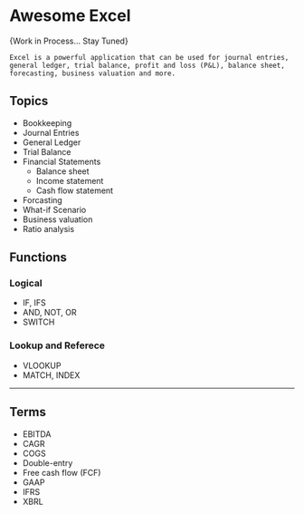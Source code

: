 # Awesome Excel
{Work in Process... Stay Tuned}

`
Excel is a powerful application that can be used for journal entries, general ledger, trial balance, profit and loss (P&L), balance sheet, forecasting, business valuation and more.
`

## Topics
* Bookkeeping 
* Journal Entries
* General Ledger
* Trial Balance
* Financial Statements
  * Balance sheet
  * Income statement
  * Cash flow statement
* Forcasting
* What-if Scenario
* Business valuation
* Ratio analysis

## Functions
### Logical
* IF, IFS
* AND, NOT, OR
* SWITCH

### Lookup and Referece
* VLOOKUP
* MATCH, INDEX


-----

## Terms
* EBITDA
* CAGR
* COGS 
* Double-entry 
* Free cash flow (FCF)
* GAAP
* IFRS
* XBRL



